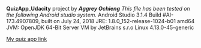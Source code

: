 **QuizApp_Udacity** project by ***Aggrey Ochieng***
*This file has been tested on the following Android studio system.*
Android Studio 3.1.4
Build #AI-173.4907809, built on July 24, 2018
JRE: 1.8.0_152-release-1024-b01 amd64
JVM: OpenJDK 64-Bit Server VM by JetBrains s.r.o
Linux 4.13.0-45-generic


[My quiz app link](https://drive.google.com/open?id=16k0G5OnkgvI_lBSSY8E3VB8Ph4EFZ8Tm)